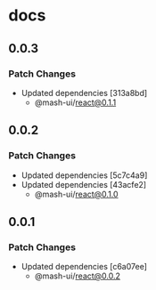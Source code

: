 # docs

## 0.0.3

### Patch Changes

- Updated dependencies [313a8bd]
  - @mash-ui/react@0.1.1

## 0.0.2

### Patch Changes

- Updated dependencies [5c7c4a9]
- Updated dependencies [43acfe2]
  - @mash-ui/react@0.1.0

## 0.0.1

### Patch Changes

- Updated dependencies [c6a07ee]
  - @mash-ui/react@0.0.2
